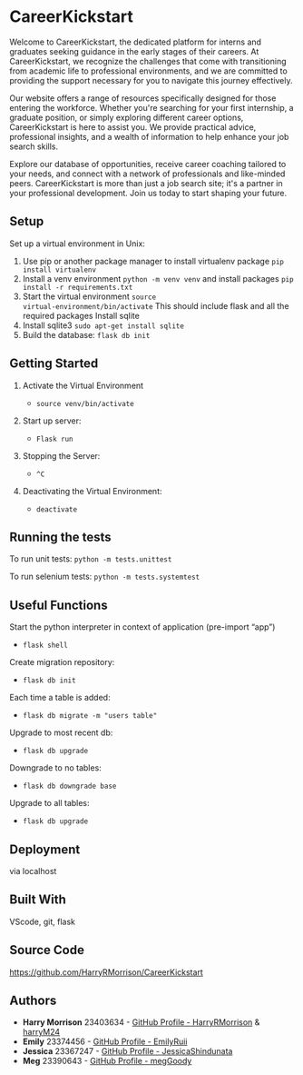 # CareerKickstart
Welcome to CareerKickstart, the dedicated platform for interns and graduates seeking guidance in the early stages of their careers. At CareerKickstart, we recognize the challenges that come with transitioning from academic life to professional environments, and we are committed to providing the support necessary for you to navigate this journey effectively.

Our website offers a range of resources specifically designed for those entering the workforce. Whether you're searching for your first internship, a graduate position, or simply exploring different career options, CareerKickstart is here to assist you. We provide practical advice, professional insights, and a wealth of information to help enhance your job search skills.

Explore our database of opportunities, receive career coaching tailored to your needs, and connect with a network of professionals and like-minded peers. CareerKickstart is more than just a job search site; it's a partner in your professional development. Join us today to start shaping your future.

## Setup
Set up a virtual environment in Unix:
1. Use pip or another package manager to install virtualenv package <code>pip install virtualenv</code>
3. Install a venv environment <code>python -m venv venv</code> and install packages <code>pip install -r requirements.txt</code>
2. Start the virtual environment <code>source virtual-environment/bin/activate</code> This should include flask and all the required packages
Install sqlite
4. Install sqlite3 <code>sudo apt-get install sqlite</code>
5. Build the database: <code>flask db init</code>

## Getting Started
1. Activate the Virtual Environment
    - <code>source venv/bin/activate</code>

2. Start up server:
    - <code>Flask run</code>

3. Stopping the Server:
    - <code>^C</code>

4. Deactivating the Virtual Environment:
    - <code>deactivate</code>

## Running the tests
To run unit tests: <code>python -m tests.unittest</code>

To run selenium tests: <code>python -m tests.systemtest</code>

## Useful Functions
Start the python interpreter in context of application (pre-import “app”)
- <code>flask shell</code>

Create migration repository:
- <code>flask db init</code>

Each time a table is added:
- <code>flask db migrate -m "users table"</code>

Upgrade to most recent db:
- <code>flask db upgrade</code>

Downgrade to no tables:
- <code>flask db downgrade base</code>

Upgrade to all tables:
- <code>flask db upgrade</code>

## Deployment
via localhost

## Built With
VScode, git, flask

## Source Code
https://github.com/HarryRMorrison/CareerKickstart

## Authors

* **Harry Morrison** 23403634 - [GitHub Profile - HarryRMorrison](https://github.com/HarryRMorrison) & [harryM24](https://github.com/harryM24)
* **Emily** 23374456 - [GitHub Profile - EmilyRuii](https://github.com/EmilyRuii)
* **Jessica** 23367247 - [GitHub Profile - JessicaShindunata](https://github.com/JessicaShindunata)
* **Meg** 23390643 - [GitHub Profile - megGoody](https://github.com/megGoody)

